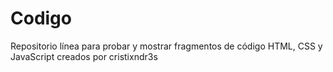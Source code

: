 # Codigo
Repositorio línea para probar y mostrar fragmentos de código HTML, CSS y JavaScript creados por cristixndr3s
